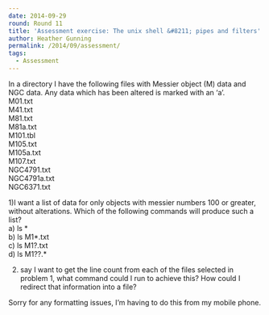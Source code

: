 ```yaml
---
date: 2014-09-29
round: Round 11
title: 'Assessment exercise: The unix shell &#8211; pipes and filters'
author: Heather Gunning
permalink: /2014/09/assessment/
tags:
  - Assessment
---
```

In a directory I have the following files with Messier object (M) data and NGC data. Any data which has been altered is marked with an &#8216;a&#8217;.  
M01.txt  
M41.txt  
M81.txt  
M81a.txt  
M101.tbl  
M105.txt  
M105a.txt  
M107.txt  
NGC4791.txt  
NGC4791a.txt  
NGC6371.txt

1)I want a list of data for only objects with messier numbers 100 or greater, without alterations. Which of the following commands will produce such a list?  
a) ls *  
b) ls M1*.txt  
c) ls M1?.txt  
d) ls M1??.*

2) say I want to get the line count from each of the files selected in problem 1, what command could I run to achieve this? How could I redirect that information into a file?

Sorry for any formatting issues, I&#8217;m having to do this from my mobile phone.

&nbsp;
